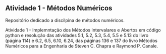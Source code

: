 ## Atividade 1 - Métodos Numéricos

Repositório dedicado a discilpina de métodos numéricos.

Atividade 1 - Implemntação dos Métodos Intervalares e Abertos em código python e resolução das atividades 5.1, 5.2, 5.3, 5.4, 5.5 e 5.13 do livro (página 114) e 6.2, 6.5, 6.10, 6.24, das páginas 136 e 137 do livro Métodos Numéricos para a Engenharia de Steven C. Chapra e Raymond P. Canale.
